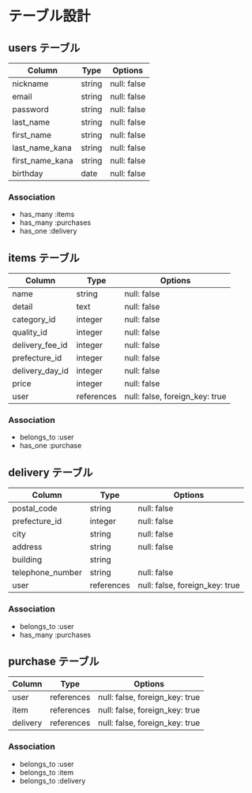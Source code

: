 # テーブル設計

## users テーブル

| Column          | Type   | Options     |
| --------------- | ------ | ----------- |
| nickname        | string | null: false |
| email           | string | null: false |
| password        | string | null: false |
| last_name       | string | null: false |
| first_name      | string | null: false |
| last_name_kana  | string | null: false |
| first_name_kana | string | null: false |
| birthday        | date   | null: false |

### Association

- has_many :items
- has_many :purchases
- has_one :delivery

## items テーブル

| Column          | Type       | Options                        |
| --------------- | ---------- | ------------------------------ |
| name            | string     | null: false                    |
| detail          | text       | null: false                    |
| category_id     | integer    | null: false                    |
| quality_id      | integer    | null: false                    |
| delivery_fee_id | integer    | null: false                    |
| prefecture_id   | integer    | null: false                    |
| delivery_day_id | integer    | null: false                    |
| price           | integer    | null: false                    |
| user            | references | null: false, foreign_key: true |

### Association

- belongs_to :user
- has_one :purchase

## delivery テーブル

| Column           | Type       | Options                        |
| ---------------- | ---------- | ------------------------------ |
| postal_code      | string     | null: false                    |
| prefecture_id    | integer    | null: false                    |
| city             | string     | null: false                    |
| address          | string     | null: false                    |
| building         | string     |                                |
| telephone_number | string     | null: false                    |
| user             | references | null: false, foreign_key: true |

### Association

- belongs_to :user
- has_many :purchases

## purchase テーブル

| Column   | Type       | Options                        |
| -------- | ---------- | ------------------------------ |
| user     | references | null: false, foreign_key: true |
| item     | references | null: false, foreign_key: true |
| delivery | references | null: false, foreign_key: true |

### Association

- belongs_to :user
- belongs_to :item
- belongs_to :delivery
